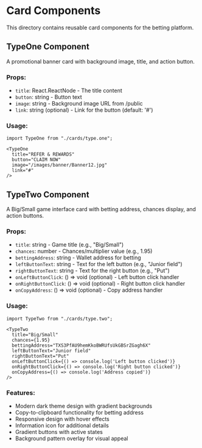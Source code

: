 # Card Components

This directory contains reusable card components for the betting platform.

## TypeOne Component

A promotional banner card with background image, title, and action button.

### Props:
- `title`: React.ReactNode - The title content
- `button`: string - Button text
- `image`: string - Background image URL from /public
- `link`: string (optional) - Link for the button (default: '#')

### Usage:
```tsx
import TypeOne from "./cards/type.one";

<TypeOne 
  title="REFER & REWARDS" 
  button="CLAIM NOW" 
  image="/images/banner/Banner12.jpg" 
  link="#" 
/>
```

## TypeTwo Component

A Big/Small game interface card with betting address, chances display, and action buttons.

### Props:
- `title`: string - Game title (e.g., "Big/Small")
- `chances`: number - Chances/multiplier value (e.g., 1.95)
- `bettingAddress`: string - Wallet address for betting
- `leftButtonText`: string - Text for the left button (e.g., "Junior field")
- `rightButtonText`: string - Text for the right button (e.g., "Put")
- `onLeftButtonClick`: () => void (optional) - Left button click handler
- `onRightButtonClick`: () => void (optional) - Right button click handler
- `onCopyAddress`: () => void (optional) - Copy address handler

### Usage:
```tsx
import TypeTwo from "./cards/type.two";

<TypeTwo
  title="Big/Small"
  chances={1.95}
  bettingAddress="TXS3PfAU9hemKkoBWRUfsUkGBSrZGagh6X"
  leftButtonText="Junior field"
  rightButtonText="Put"
  onLeftButtonClick={() => console.log('Left button clicked')}
  onRightButtonClick={() => console.log('Right button clicked')}
  onCopyAddress={() => console.log('Address copied')}
/>
```

### Features:
- Modern dark theme design with gradient backgrounds
- Copy-to-clipboard functionality for betting address
- Responsive design with hover effects
- Information icon for additional details
- Gradient buttons with active states
- Background pattern overlay for visual appeal
